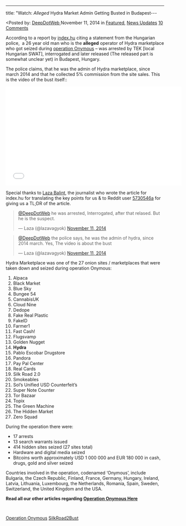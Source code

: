 ---
title: "Watch: *Alleged* Hydra Market Admin Getting Busted in Budapest---

<article class="post-listing post-8179 post type-post status-publish format-standard has-post-thumbnail hentry  tag-operation-onymous 2bust">
<<span>Posted by: <a href="https://www.deepdotweb.com/author/admin/" title="">DeepDotWeb </a></span>
    <span>November 11, 2014</span>
    <span>in <a href="https://www.deepdotweb.com/category/deepdot-news/" rel="category tag">Featured</a>, <a href="https://www.deepdotweb.com/category/news-updates/" rel="category tag">News Updates</a></span>
    <span><a href="https://www.deepdotweb.com/2014/11/11/watch-alleged-hydra-market-admin-getting-busted-in-budapest/#comments">10 Comments</a></span>
    </p>
    <div class="clear"></div>
    <div class="entry">
    <p>According to a report by <a href="http://index.hu/tech/2014/11/11/magyar_uzemeltette_a_sotet_web_egyik_drogpiacat/">index.hu</a> citing a statement from the Hungarian police,  a 26 year old man who is the <strong>alleged</strong> operator of Hydra marketplace who got seized during <a href="http://www.deepdotweb.com/tag/silkroad2bust/">operation Onymous</a> &#8211; was arrested by TEK [local Hungarian SWAT], interrogated and later released (The released part is somewhat unclear yet) in Budapest, Hungary.</p>
    <p>The police claims, that he was the admin of Hydra marketplace, since march 2014 and that he collected 5% commission from the site sales. This is the video of the bust itself::</p>
    <p><iframe src="//www.youtube.com/embed/WHfEFbXoXZU" width="560" height="315" frameborder="0" allowfullscreen="allowfullscreen"></iframe></p>
    <p>Special thanks to <a href="https://twitter.com/lazavagyok">Laza Balint</a>, the journalist who wrote the article for index.hu for translating the key points for us &amp; to Reddit user <a href="http://www.reddit.com/u/5730546a" target="_blank">5730546a</a> for giving us a TL;DR of the article.</p>
    <blockquote class="twitter-tweet" width="550">
    <p><a href="https://twitter.com/DeepDotWeb">@DeepDotWeb</a> he was arrested, Interrogated, after that relased. But he is the suspect.</p>
    <p>&mdash; Laza (@lazavagyok) <a href="https://twitter.com/lazavagyok/status/532204001325228032">November 11, 2014</a></p></blockquote>
    <p><script async src="//platform.twitter.com/widgets.js" charset="utf-8"></script></p>
    <blockquote class="twitter-tweet" width="550">
    <p><a href="https://twitter.com/DeepDotWeb">@DeepDotWeb</a> the police says, he was the admin of hydra, since 2014 march. Yes, The video is about the bust</p>
    <p>&mdash; Laza (@lazavagyok) <a href="https://twitter.com/lazavagyok/status/532204350706581504">November 11, 2014</a></p></blockquote>
    <p><script async src="//platform.twitter.com/widgets.js" charset="utf-8"></script></p>
    <p>Hydra Marketplace was one of the 27 onion sites / marketplaces that were taken down and seized during operation Onymous:</p>
    <ol>
    <li>Alpaca</li>
    <li>Black Market</li>
    <li>Blue Sky</li>
    <li>Bungee 54</li>
    <li>CannabisUK</li>
    <li>Cloud Nine</li>
    <li>Dedope</li>
    <li>Fake Real Plastic</li>
    <li>FakeID</li>
    <li>Farmer1</li>
    <li>Fast Cash!</li>
    <li>Flugsvamp</li>
    <li>Golden Nugget</li>
    <li><strong>Hydra</strong></li>
    <li>Pablo Escobar Drugstore</li>
    <li>Pandora</li>
    <li>Pay Pal Center</li>
    <li>Real Cards</li>
    <li>Silk Road 2.0</li>
    <li>Smokeables</li>
    <li>Sol&#8217;s Unified USD Counterfeit&#8217;s</li>
    <li>Super Note Counter</li>
    <li>Tor Bazaar</li>
    <li>Topix</li>
    <li>The Green Machine</li>
    <li>The Hidden Market</li>
    <li>Zero Squad</li>
    </ol>
    <p>During the operation there were:</p>
    <ul>
    <li>17 arrests</li>
    <li>13 search warrants issued</li>
    <li>414 hidden sites seized (27 sites total)</li>
    <li>Hardware and digital media seized</li>
    <li>Bitcoins worth approximately USD 1 000 000 and EUR 180 000 in cash, drugs, gold and silver seized</li>
    </ul>
    <p>Countries involved in the operation, codenamed ‘Onymous’, include Bulgaria, the Czech Republic, Finland, France, Germany, Hungary, Ireland, Latvia, Lithuania, Luxembourg, the Netherlands, Romania, Spain, Sweden, Switzerland, the United Kingdom and the USA.</p>
    <p><strong>Read all our other articles regarding <a href="http://www.deepdotweb.com/tag/silkroad2bust/">Operation Onymous Here</a></strong></p>
    <p>&nbsp;</p>
    </div>
    <a href="https://www.deepdotweb.com/tag/operation-onymous/" rel="tag">Operation Onymous</a> <a href="https://www.deepdotweb.com/tag/silkroad2bust/" rel="tag">SilkRoad2Bust</a></span> <span style="display:none" class="updated">2014-11-11</span>
    <div style="display:none" class="vcard author" itemprop="author" itemscope itemtype="http://schema.org/Person"><strong class="fn" itemprop="name">
    
